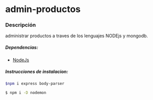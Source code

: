 # admin-productos #

### Descripción ###
administrar productos a traves de los lenguajes NODEjs y mongodb.

##### Dependencias: 
* [NodeJs](https://nodejs.org/es/)


##### Instrucciones de instalacion:

```sh
$npm i express body-parser
``` 
 
```sh
$ npm i -D nodemon
``` 

